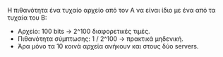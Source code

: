 Η πιθανότητα ένα τυχαίο αρχείο από τον Α να είναι ίδιο με ένα από τα τυχαία του Β:
- Αρχείο: 100 bits → 2^100 διαφορετικές τιμές.
- Πιθανότητα σύμπτωσης: 1 / 2^100 → πρακτικά μηδενική.
- Άρα μόνο τα 10 κοινά αρχεία ανήκουν και στους δύο servers.
